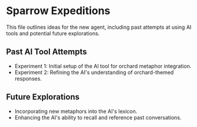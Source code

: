 # Sparrow Expeditions

This file outlines ideas for the new agent, including past attempts at using AI tools and potential future explorations.

## Past AI Tool Attempts

- Experiment 1: Initial setup of the AI tool for orchard metaphor integration.
- Experiment 2: Refining the AI's understanding of orchard-themed responses.

## Future Explorations

- Incorporating new metaphors into the AI's lexicon.
- Enhancing the AI's ability to recall and reference past conversations.
